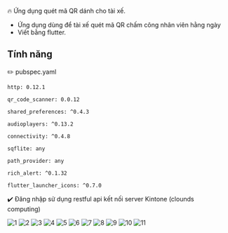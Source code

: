 🔥 Ứng dụng quét mã QR dánh cho tài xế.

- Ứng dụng dùng để tài xế quét mã QR chấm công nhân viên hằng ngày
- Viết bằng flutter.

## Tính năng

✏️ pubspec.yaml

    http: 0.12.1

    qr_code_scanner: 0.0.12

    shared_preferences: ^0.4.3

    audioplayers: ^0.13.2

    connectivity: ^0.4.8

    sqflite: any

    path_provider: any

    rich_alert: ^0.1.32

    flutter_launcher_icons: ^0.7.0
    
  
  ✔️ Đăng nhập sử dụng restful api kết nối server Kintone (clounds computing)
  
  ![1](https://user-images.githubusercontent.com/46096171/198833589-53a1e0f1-c748-416e-bd2c-8724b6b022d1.jpg)
![2](https://user-images.githubusercontent.com/46096171/198833611-46b5cc20-7189-4b10-8441-06810743b220.jpg)
![3](https://user-images.githubusercontent.com/46096171/198833613-ba364731-1092-4d0f-a005-628d10d3b491.jpg)
![4](https://user-images.githubusercontent.com/46096171/198833617-f46f8b44-3997-4ab4-931b-e04164f584d1.jpg)
![5](https://user-images.githubusercontent.com/46096171/198833618-83318e48-8d6c-4712-bc37-ffeb05ad48bc.jpg)
![6](https://user-images.githubusercontent.com/46096171/198833620-e41b2820-fb56-43e6-a080-98b6b0119d7d.jpg)
![7](https://user-images.githubusercontent.com/46096171/198833622-0f61333b-a029-412d-b4cf-844cf8ef058e.jpg)
![8](https://user-images.githubusercontent.com/46096171/198833624-73c7e6f7-489d-446c-8bb5-079e481d6038.jpg)
![9](https://user-images.githubusercontent.com/46096171/198833626-fcb81bf8-ed2b-462c-a443-3ec8885ced37.jpg)
![10](https://user-images.githubusercontent.com/46096171/198833627-3d4aac55-eaa5-41e4-8561-41dac50d6a40.jpg)
![11](https://user-images.githubusercontent.com/46096171/198833629-cf03f378-5456-4e5d-ad09-16822f35731c.jpg)
